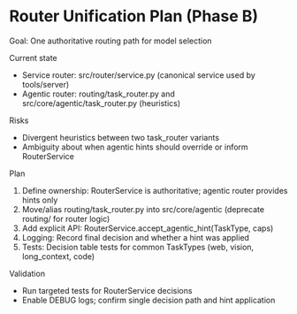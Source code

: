 # Router Unification Plan (Phase B)

Goal: One authoritative routing path for model selection

Current state
- Service router: src/router/service.py (canonical service used by tools/server)
- Agentic router: routing/task_router.py and src/core/agentic/task_router.py (heuristics)

Risks
- Divergent heuristics between two task_router variants
- Ambiguity about when agentic hints should override or inform RouterService

Plan
1) Define ownership: RouterService is authoritative; agentic router provides hints only
2) Move/alias routing/task_router.py into src/core/agentic (deprecate routing/ for router logic)
3) Add explicit API: RouterService.accept_agentic_hint(TaskType, caps)
4) Logging: Record final decision and whether a hint was applied
5) Tests: Decision table tests for common TaskTypes (web, vision, long_context, code)

Validation
- Run targeted tests for RouterService decisions
- Enable DEBUG logs; confirm single decision path and hint application

